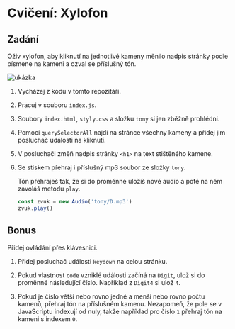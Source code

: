 # Cvičení: Xylofon

## Zadání

Oživ xylofon, aby kliknutí na jednotlivé kameny měnilo nadpis stránky podle písmene na kameni a ozval se příslušný tón.

![ukázka](zadani/xylofon.gif)

1. Vycházej z kódu v tomto repozitáři.

1. Pracuj v souboru `index.js`.

1. Soubory `index.html`, `styly.css` a složku `tony` si jen zběžně prohlédni.

1. Pomocí `querySelectorAll` najdi na stránce všechny kameny a přidej jim posluchač události na kliknutí.

1. V posluchači změň nadpis stránky `<h1>` na text stištěného kamene.

1. Se stiskem přehraj i příslušný mp3 soubor ze složky `tony`.

   Tón přehraješ tak, že si do proměnné uložíš nové audio a poté na něm zavoláš metodu `play`.

   ```js
   const zvuk = new Audio('tony/D.mp3')
   zvuk.play()
   ```

## Bonus

Přidej ovládání přes klávesnici.

1. Přidej posluchač události `keydown` na celou stránku.

1. Pokud vlastnost `code` vzniklé události začíná na `Digit`, ulož si do proměnné následující číslo. 
Například z `Digit4` si ulož `4`.

1. Pokud je číslo větší nebo rovno jedné a menší nebo rovno počtu kamenů, přehraj tón na příslušném kamenu. Nezapomeň, že pole se v JavaScriptu indexují od nuly, takže například pro číslo `1` přehraj tón na kameni s indexem `0`.
